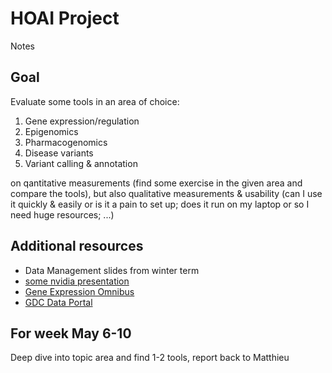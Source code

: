 # HOAI Project

Notes

## Goal

Evaluate some tools in an area of choice:

1. Gene expression/regulation
2. Epigenomics
3. Pharmacogenomics
4. Disease variants
5. Variant calling & annotation

on qantitative measurements (find some exercise in the given area and compare
the tools), but also qualitative measurements & usability (can I use it quickly
& easily or is it a pain to set up; does it run on my laptop or so I need huge
resources; ...)

## Additional resources

- Data Management slides from winter term
- [some nvidia
  presentation](https://bioinformatics.ccr.cancer.gov/btep/wp-content/uploads/Machine-Learning-Tools-to-Analyze-Gene-Expression-and-Regulation.pdf)
- [Gene Expression Omnibus](https://www.ncbi.nlm.nih.gov/geo/)
- [GDC Data
  Portal](https://portal.gdc.cancer.gov/v1/repository?filters=%7B%22op%22%3A%22and%22%2C%22content%22%3A%5B%7B%22op%22%3A%22in%22%2C%22content%22%3A%7B%22field%22%3A%22files.access%22%2C%22value%22%3A%5B%22open%22%5D%7D%7D%2C%7B%22op%22%3A%22in%22%2C%22content%22%3A%7B%22field%22%3A%22files.data_category%22%2C%22value%22%3A%5B%22dna%20methylation%22%2C%22transcriptome%20profiling%22%5D%7D%7D%2C%7B%22op%22%3A%22in%22%2C%22content%22%3A%7B%22field%22%3A%22files.data_type%22%2C%22value%22%3A%5B%22Gene%20Expression%20Quantification%22%5D%7D%7D%5D%7D)

## For week May 6-10

Deep dive into topic area and find 1-2 tools, report back to Matthieu
